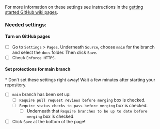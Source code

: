 
For more information on these settings see instructions in the [getting started GitHub wiki pages](https://github.com/jhudsl/OTTR_Template/wiki/Setting-up-your-repository-settings).

### Needed settings:

#### Turn on GitHub pages
- [ ] Go to `Settings` > `Pages`. Underneath `Source`, choose `main` for the branch and select the `docs` folder. Then click `Save`.  
- [ ] Check `Enforce HTTPS`. 

#### Set protections for main branch
\* Don't set these settings right away! Wait a few minutes after starting your repository.

- [ ] `main` branch has been set up:
  - [ ] `Require pull request reviews before merging` box is checked.
  - [ ] `Require status checks to pass before merging` box is checked.
    - [ ] Underneath that `Require branches to be up to date before merging` box is checked.
- [ ] Click `Save` at the bottom of the page!
